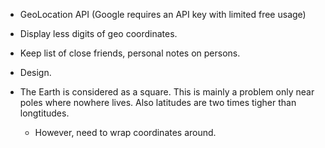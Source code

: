 - GeoLocation API (Google requires an API key with limited free usage)

- Display less digits of geo coordinates.

- Keep list of close friends, personal notes on persons.

- Design.

- The Earth is considered as a square. This is mainly a problem only near poles where nowhere lives.
  Also latitudes are two times tigher than longtitudes.
  - However, need to wrap coordinates around.
